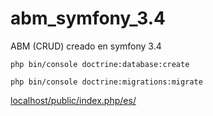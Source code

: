 # abm_symfony_3.4
ABM (CRUD) creado en symfony 3.4

`php bin/console doctrine:database:create`

`php bin/console doctrine:migrations:migrate`

[localhost/public/index.php/es/](https://localhost/public/index.php/es/)


